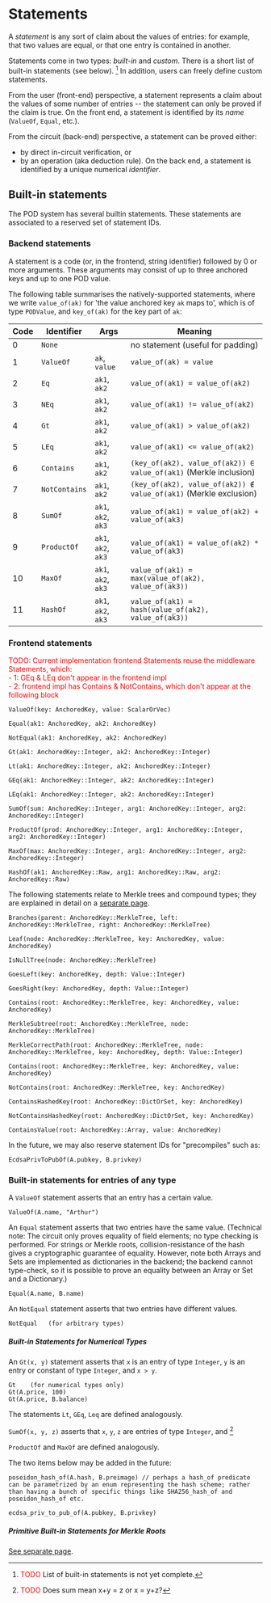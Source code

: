 # Statements

A _statement_ is any sort of claim about the values of entries: for example, that two values are equal, or that one entry is contained in another.

Statements come in two types: _built-in_ and _custom_.  There is a short list of built-in statements (see below). [^builtin]
In addition, users can freely define custom statements.

From the user (front-end) perspective, a statement represents a claim about the values of some number of entries -- the statement can only be proved if the claim is true.  On the front end, a statement is identified by its _name_ (`ValueOf`, `Equal`, etc.).

From the circuit (back-end) perspective, a statement can be proved either:
- by direct in-circuit verification, or
- by an operation (aka deduction rule).
On the back end, a statement is identified by a unique numerical _identifier_.

## Built-in statements

The POD system has several builtin statements. These statements are associated to a reserved set of statement IDs.

### Backend statements

A statement is a code (or, in the frontend, string identifier) followed by 0 or more arguments. These arguments may consist of up to three anchored keys and up to one POD value.

The following table summarises the natively-supported statements, where we write `value_of(ak)` for 'the value anchored key `ak` maps to', which is of type `PODValue`, and `key_of(ak)` for the key part of `ak`:

| Code | Identifier    | Args                | Meaning                                                           |
|------|---------------|---------------------|-------------------------------------------------------------------|
| 0    | `None`        |                     | no statement (useful for padding)                                 |
| 1    | `ValueOf`     | `ak`, `value`       | `value_of(ak) = value`                                            |
| 2    | `Eq`          | `ak1`, `ak2`        | `value_of(ak1) = value_of(ak2)`                                   |
| 3    | `NEq`         | `ak1`, `ak2`        | `value_of(ak1) != value_of(ak2)`                                  |
| 4    | `Gt`          | `ak1`, `ak2`        | `value_of(ak1) > value_of(ak2)`                                   |
| 5    | `LEq`         | `ak1`, `ak2`        | `value_of(ak1) <= value_of(ak2)`                                  |
| 6    | `Contains`    | `ak1`, `ak2`        | `(key_of(ak2), value_of(ak2)) ∈ value_of(ak1)` (Merkle inclusion) |
| 7    | `NotContains` | `ak1`, `ak2`        | `(key_of(ak2), value_of(ak2)) ∉ value_of(ak1)` (Merkle exclusion) |
| 8    | `SumOf`       | `ak1`, `ak2`, `ak3` | `value_of(ak1) = value_of(ak2) + value_of(ak3)`                   |
| 9    | `ProductOf`   | `ak1`, `ak2`, `ak3` | `value_of(ak1) = value_of(ak2) * value_of(ak3)`                   |
| 10   | `MaxOf`       | `ak1`, `ak2`, `ak3` | `value_of(ak1) = max(value_of(ak2), value_of(ak3))`               |
| 11   | `HashOf`      | `ak1`, `ak2`, `ak3` | `value_of(ak1) = hash(value_of(ak2), value_of(ak3))`              |

### Frontend statements

<span style="color:red">TODO: Current implementation frontend Statements reuse the middleware Statements, which:</span><br>
<span style="color:red">- 1: GEq & LEq don't appear in the frontend impl</span><br>
<span style="color:red">- 2: frontend impl has Contains & NotContains, which don't appear at the following block</span>
```
ValueOf(key: AnchoredKey, value: ScalarOrVec)

Equal(ak1: AnchoredKey, ak2: AnchoredKey)

NotEqual(ak1: AnchoredKey, ak2: AnchoredKey)

Gt(ak1: AnchoredKey::Integer, ak2: AnchoredKey::Integer)

Lt(ak1: AnchoredKey::Integer, ak2: AnchoredKey::Integer)

GEq(ak1: AnchoredKey::Integer, ak2: AnchoredKey::Integer)

LEq(ak1: AnchoredKey::Integer, ak2: AnchoredKey::Integer)

SumOf(sum: AnchoredKey::Integer, arg1: AnchoredKey::Integer, arg2: 
AnchoredKey::Integer)

ProductOf(prod: AnchoredKey::Integer, arg1: AnchoredKey::Integer, arg2: AnchoredKey::Integer)

MaxOf(max: AnchoredKey::Integer, arg1: AnchoredKey::Integer, arg2: AnchoredKey::Integer)

HashOf(ak1: AnchoredKey::Raw, arg1: AnchoredKey::Raw, arg2: AnchoredKey::Raw)
```

The following statements relate to Merkle trees and compound types; they are explained in detail on a [separate page](./merklestatements.md).
```
Branches(parent: AnchoredKey::MerkleTree, left: AnchoredKey::MerkleTree, right: AnchoredKey::MerkleTree)

Leaf(node: AnchoredKey::MerkleTree, key: AnchoredKey, value: AnchoredKey)

IsNullTree(node: AnchoredKey::MerkleTree)

GoesLeft(key: AnchoredKey, depth: Value::Integer)

GoesRight(key: AnchoredKey, depth: Value::Integer)

Contains(root: AnchoredKey::MerkleTree, key: AnchoredKey, value: AnchoredKey)

MerkleSubtree(root: AnchoredKey::MerkleTree, node: AnchoredKey::MerkleTree)

MerkleCorrectPath(root: AnchoredKey::MerkleTree, node: AnchoredKey::MerkleTree, key: AnchoredKey, depth: Value::Integer)

Contains(root: AnchoredKey::MerkleTree, key: AnchoredKey, value: AnchoredKey)

NotContains(root: AnchoredKey::MerkleTree, key: AnchoredKey)

ContainsHashedKey(root: AnchoredKey::DictOrSet, key: AnchoredKey)

NotContainsHashedKey(root: AnchoredKey::DictOrSet, key: AnchoredKey)

ContainsValue(root: AnchoredKey::Array, value: AnchoredKey)
```


In the future, we may also reserve statement IDs for "precompiles" such as:
```
EcdsaPrivToPubOf(A.pubkey, B.privkey)
```

### Built-in statements for entries of any type

A ```ValueOf``` statement asserts that an entry has a certain value.
```
ValueOf(A.name, "Arthur") 
```

An ```Equal``` statement asserts that two entries have the same value.  (Technical note: The circuit only proves equality of field elements; no type checking is performed.  For strings or Merkle roots, collision-resistance of the hash gives a cryptographic guarantee of equality.  However, note both Arrays and Sets are implemented as dictionaries in the backend; the backend cannot type-check, so it is possible to prove an equality between an Array or Set and a Dictionary.)
```
Equal(A.name, B.name)
```

An ```NotEqual``` statement asserts that two entries have different values.
```
NotEqual   (for arbitrary types)
```

##### Built-in Statements for Numerical Types
An ```Gt(x, y)``` statement asserts that ```x``` is an entry of type ```Integer```, ```y``` is an entry or constant of type ```Integer```, and ```x > y```.
```
Gt    (for numerical types only)
Gt(A.price, 100)
Gt(A.price, B.balance)
```

The statements ```Lt```, ```GEq```, ```Leq``` are defined analogously.

```SumOf(x, y, z)``` asserts that ```x```, ```y```, ```z``` are entries of type ```Integer```, and [^fillsum]

```ProductOf``` and ```MaxOf``` are defined analogously.

The two items below may be added in the future:
```
poseidon_hash_of(A.hash, B.preimage) // perhaps a hash_of predicate can be parametrized by an enum representing the hash scheme; rather than having a bunch of specific things like SHA256_hash_of and poseidon_hash_of etc.
```

```
ecdsa_priv_to_pub_of(A.pubkey, B.privkey)
```

##### Primitive Built-in Statements for Merkle Roots

[See separate page](./merklestatements.md).



[^builtin]: <font color="red">TODO</font> List of built-in statements is not yet complete.

[^fillsum]: <font color="red">TODO</font> Does sum mean x+y = z or x = y+z?
